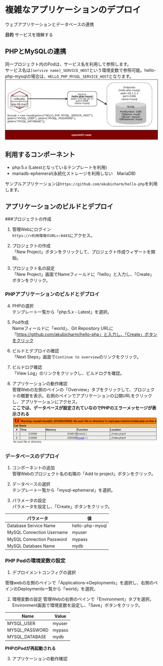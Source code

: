 # 複雑なアプリケーションのデプロイ
ウェブアプリケーションとデータベースの連携

**目的**
サービスを理解する

## PHPとMySQLの連携
同一プロジェクト内のPodは、サービス名を利用して参照します。  
サービス名は`[service name]_SERVICE_HOST`という環境変数で参照可能。hello-php-mysqlの場合は、`HELLO_PHP_MYSQL_SERVICE_HOST`となります。
![PHP-MySQL](./PHP-MySQL.jpg)

## 利用するコンポーネント
* php:5.x (Latestとなっているテンプレートを利用)
* mariadb-ephemeral(永続化ストレージを利用しない　MariaDB)

サンプルアプリケーションは`https://github.com/akubicharm/hello-php`を利用します。

## アプリケーションのビルドとデプロイ

###プロジェクトの作成
1. 管理Webにログイン  
`https://<利用環境のURL>:8443`にアクセス。

2. プロジェクトの作成  
「New Project」ボタンをクリックして、プロジェクト作成ウィザートを開始。

3. プロジェクト名の設定  
「New Project」画面でNameフィールドに「hello」と入力し、「Create」ボタンをクリック。

### PHPアプリケーションのビルドとデプロイ
4. PHPの選択  
テンプレート一覧から「php:5.x - Latest」を選択。

5. Pod作成  
Nameフィールドに「world」、Git Repository URLに「https://github.com/akubicharm/hello-php」と入力し、「Create」ボタンをクリック

6. ビルドとデプロイの確認  
「Next Steps」画面で`Continue to overview`のリンクをクリック。

7. ビルドログ確認  
「View Log」のリンクをクリックし、ビルドログを確認。

8. アプリケーションの動作確認  
管理Webの左側のペインの「Overview」タブをクリックして、プロジェクトの概要を表示。右側のペインでアプリケーションの公開URLをクリックし、アプリケーションにアクセス。  
**ここでは、データベースが設定されていなのでPHPのエラーメッセージが表示される**
![PHP Error](./php-error.png)

### データベースのデプロイ

1. コンポーネントの追加  
管理Webのプロジェクト名の右隣の「Add to project」ボタンをクリック。

2. データベースの選択  
テンプレート一覧から「mysql-ephemeral」を選択。

3. パラメータの設定  
パラメータを設定し、「Create」ボタンをクリック。

|パラメータ|値|
|---|---|
|Database Service Name|hello-php-mysql|
|MySQL Connection Username|myuser|
|MySQL Connection Password|mypass|
|MySQL Databaes Name|mydb|

### PHP Podの環境変数の設定
1. デプロイメントコンフィグの選択

管理webの左側のペインで「Applications->Deployments」を選択し、右側のペインのDeployments一覧から「world」を選択。

2. 環境変数の設定
管理Webの右側のペインで「Environment」タブを選択。Environment画面で環境変数を設定し、「Save」ボタンをクリック。

|Name|Value|
|---|---|
|MYSQL_USER|myuser|
|MYSQL_PASSWORD|mypass|
|MYSQL_DATABASE|mydb|

**PHPのPodが再起動される**

3. アプリケーションの動作確認
